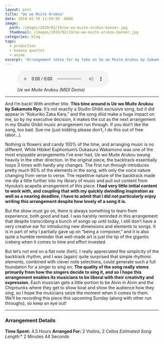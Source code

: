 ```yaml
---
layout: post
title: "Ue wo Muite Arukou"
date: 2019-02-19 11:59:59 -0800
image: 
  path: /images/2019/02/19/ue-wo-muite-arukou-banner.jpg
  thumbnail: /images/2019/02/19/ue-wo-muite-arukou-banner.jpg
categories: blog
tags:
  - production
  - kamaso quartet
  - anime
excerpt: "Arrangement notes for my take on Ue wo Muite Arukou by Sakamoto Kyu."
---
```


<figure class="align-center">
    <audio
        controls
        preload
        class="align-center"
        src="/assets/2019/02/19/ue-wo-muite-arukou-midi-demo.mp3">
    </audio>
    <figcaption><i>Ue wo Muite Arukou (MIDI Demo)</i></figcaption>
</figure>

<hr>

And I’m back!  With another title.  **This time around is Ue wo Muite Arukou by Sakamoto Ryu.**  It’s not exactly a Studio Ghibli exclusive song, but it did appear in “Kokuriko Zaka Kara,” and the song diiid make a huge impact on me, so by my executive decision, it makes the cut as the next arrangement in my Studio Ghibli music arrangement run through.  If you don’t like the song, too bad.  Sue me (just kidding please don’t, I do this out of free labor…).

Nothing is flowers and candy 100% of the time, and arranging music is no different.  While Hibike! Euphonium’s Oukasuru Wakamono was one of the most enjoyable arrangements I’ve ever had, Ue wo Muite Arukou swung heavily in the other direction.  In the original piece, the backtrack essentially loops 3 times with hardly any changes.  The first run through introduces pretty much 95% of the elements in the song, with only the voice nature changing from verse to verse.  The repetitive nature of the backtrack made me dip a little further into my library of music and pull out content from Hyouka’s acapella arrangement of this piece.  **I had very little initial content to work with, and coupling that with my quickly dwindling inspiration as well as a nearing deadline, I have to admit that I did not particularly enjoy writing this arrangement despite how lovely of a song it is.**

But the show must go on, there is always something to learn from experience, both good and bad.  I was harshly reminded in this arrangement that despite transcribing a bunch of songs up until today, I still don’t have a very creative ear for introducing new dimensions and elements to songs.  It is in part of why I partially gave up on “being a composer,” and it is also quite a humble reminder that well-made art is just the tip of the gigantic iceberg when it comes to time and effort invested.

But let’s not end on a flat note (heh).  I really appreciated the simplicity of the backtrack rhythm, and I was (again) quite surprised that simple rhythmic elements, combined with clever note selections, could generate such a full foundation for a singer to sing on.  **The quality of the song really stems primarily from how the singers decide to sing it, and so I hope this arrangement enables its musicians to be liberal with their creativity and expression.**  Each musician gets a little portion to be Alvin in Alvin and the Chipmunks where they get to show boat and show the audience how they sing, so I hope the musicians seize the moment when it comes to them.  We’ll be recording this piece this upcoming Sunday (along with other run throughs), so keep an eye out!

<hr>

### Arrangement Details

**Time Spent:**  4.5 Hours
**Arranged For:**  2 Violins, 2 Cellos
**Estimated Song Length*:**  2 Minutes 44 Seconds
